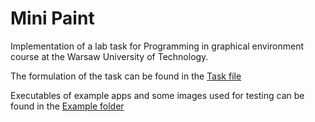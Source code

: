 # Mini Paint
Implementation of a lab task for Programming in graphical environment course at the Warsaw University of Technology.

The formulation of the task can be found in the [Task file](./Task.md)

Executables of example apps and some images used for testing can be found in the [Example folder](./Example)